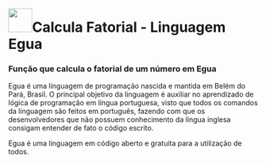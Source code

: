 <h1><img src="https://egua.tech/assets/img/egua.png" width="48">Calcula Fatorial - Linguagem Egua</h1>
<h3>Função que calcula o fatorial de um número em Egua</h3>


<p>
Egua é uma linguagem de programação nascida e mantida em Belém do Pará, Brasil. O principal objetivo da linguagem é auxiliar no aprendizado de lógica de programação em língua portuguesa, visto que todos os comandos da linguagem são feitos em português, fazendo com que os desenvolvedores que não possuem conhecimento da língua inglesa consigam entender de fato o código escrito.
</p>
Egua é uma linguagem em código aberto e gratuita para a utilização de todos.

